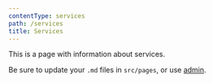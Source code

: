 ```yaml
---
contentType: services
path: /services
title: Services
---
```

This is a page with information about services.

Be sure to update your `.md` files in `src/pages`, or use [admin](/admin).
